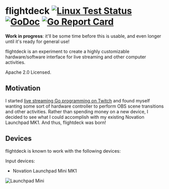 # flightdeck [![Linux Test Status](https://github.com/mdlayher/flightdeck/workflows/Linux%20Test/badge.svg)](https://github.com/mdlayher/flightdeck/actions) [![GoDoc](https://godoc.org/github.com/mdlayher/flightdeck?status.svg)](https://godoc.org/github.com/mdlayher/flightdeck) [![Go Report Card](https://goreportcard.com/badge/github.com/mdlayher/flightdeck)](https://goreportcard.com/report/github.com/mdlayher/flightdeck)

**Work in progress**: it'll be some time before this is usable, and even longer
until it's ready for general use!

flightdeck is an experiment to create a highly customizable hardware/software
interface for live streaming and other computer activities.

Apache 2.0 Licensed.

## Motivation

I started [live streaming Go programming on Twitch](https://twitch.tv/mdlayher)
and found myself wanting some sort of hardware controller to perform OBS
scene transitions and other activities. Rather than spending money on a new
device, I decided to see what I could accomplish with my existing Novation
Launchpad MK1. And thus, flightdeck was born!

## Devices

flightdeck is known to work with the following devices:

Input devices:
- Novation Launchpad Mini MK1

![Launchpad Mini](https://user-images.githubusercontent.com/1926905/81940869-1107ab80-95c6-11ea-86f4-67e451c8dc0a.jpg)
